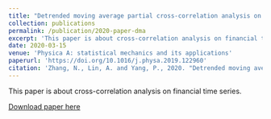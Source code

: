 ```yaml
---
title: "Detrended moving average partial cross-correlation analysis on financial time series"
collection: publications
permalink: /publication/2020-paper-dma
excerpt: 'This paper is about cross-correlation analysis on financial time series.'
date: 2020-03-15
venue: 'Physica A: statistical mechanics and its applications'
paperurl: 'https://doi.org/10.1016/j.physa.2019.122960'
citation: 'Zhang, N., Lin, A. and Yang, P., 2020. "Detrended moving average partial cross-correlation analysis on financial time series." <i>Physica A: statistical mechanics and its applications</i>, 542, p.122960.'
---
```

This paper is about cross-correlation analysis on financial time series.

[Download paper here](http://ningningzhang-nina.github.io/files/dma.pdf)

